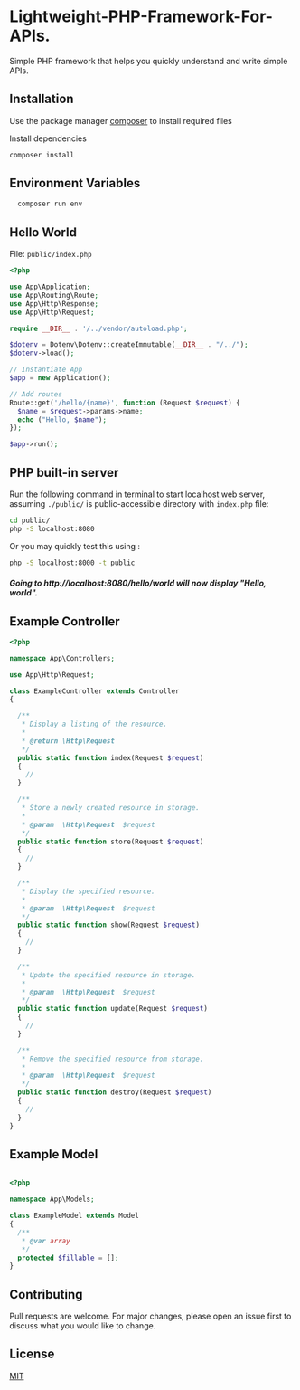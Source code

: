 # Lightweight-PHP-Framework-For-APIs.
Simple PHP framework that helps you quickly understand and write simple APIs.

## Installation

Use the package manager [composer](https://getcomposer.org/) to install required files

Install dependencies
```bash
composer install
```

## Environment Variables
```bash
  composer run env
```


## Hello World
File: `public/index.php`

```php
<?php

use App\Application;
use App\Routing\Route;
use App\Http\Response;
use App\Http\Request;

require __DIR__ . '/../vendor/autoload.php';

$dotenv = Dotenv\Dotenv::createImmutable(__DIR__ . "/../");
$dotenv->load();

// Instantiate App
$app = new Application();

// Add routes
Route::get('/hello/{name}', function (Request $request) {
  $name = $request->params->name;
  echo ("Hello, $name");
});

$app->run();

```

## PHP built-in server
Run the following command in terminal to start localhost web server, assuming `./public/` is public-accessible directory with `index.php` file:

```bash
cd public/
php -S localhost:8080
```
Or you may quickly test this using :
```bash
php -S localhost:8000 -t public
```
##### Going to http://localhost:8080/hello/world will now display "Hello, world".

Example Controller
-------
```php
<?php

namespace App\Controllers;

use App\Http\Request;

class ExampleController extends Controller
{

  /**
   * Display a listing of the resource.
   *
   * @return \Http\Request
   */
  public static function index(Request $request)
  {
    //
  }

  /**
   * Store a newly created resource in storage.
   *
   * @param  \Http\Request  $request
   */
  public static function store(Request $request)
  {
    //
  }

  /**
   * Display the specified resource.
   *
   * @param  \Http\Request  $request
   */
  public static function show(Request $request)
  {
    //
  }

  /**
   * Update the specified resource in storage.
   *
   * @param  \Http\Request  $request
   */
  public static function update(Request $request)
  {
    //
  }

  /**
   * Remove the specified resource from storage.
   *
   * @param  \Http\Request  $request
   */
  public static function destroy(Request $request)
  {
    //
  }
}

```
Example Model
-------
```php

<?php

namespace App\Models;

class ExampleModel extends Model
{
  /**
   * @var array
   */
  protected $fillable = [];
}

```
## Contributing
Pull requests are welcome. For major changes, please open an issue first to discuss what you would like to change.

## License
[MIT](https://choosealicense.com/licenses/mit/)
